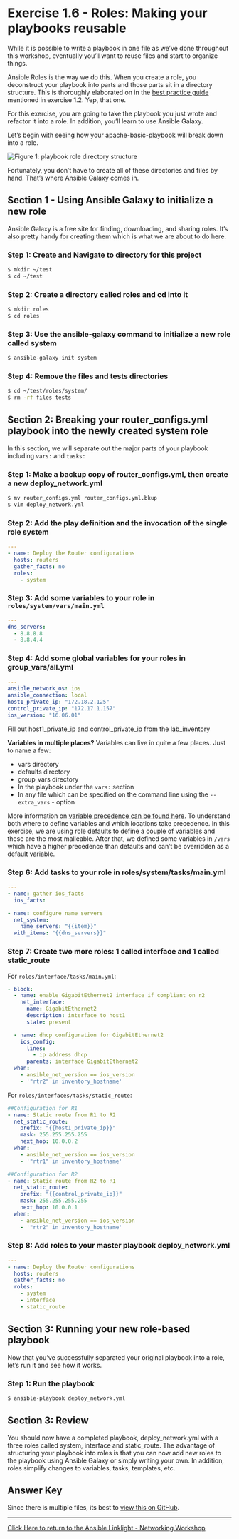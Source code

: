 # Exercise 1.6 - Roles: Making your playbooks reusable

While it is possible to write a playbook in one file as we’ve done throughout this workshop, eventually you’ll want to reuse files and start to organize things.

Ansible Roles is the way we do this. When you create a role, you deconstruct your playbook into parts and those parts sit in a directory structure. This is thoroughly elaborated on in the [best practice guide](http://docs.ansible.com/ansible/playbooks_best_practices.html) mentioned in exercise 1.2. Yep, that one.

For this exercise, you are going to take the playbook you just wrote and refactor it into a role. In addition, you’ll learn to use Ansible Galaxy.

Let’s begin with seeing how your apache-basic-playbook will break down into a role.

![Figure 1: playbook role directory structure](roles.png)

Fortunately, you don’t have to create all of these directories and files by hand. That’s where Ansible Galaxy comes in.

## Section 1 - Using Ansible Galaxy to initialize a new role

Ansible Galaxy is a free site for finding, downloading, and sharing roles. It’s also pretty handy for creating them which is what we are about to do here.

### Step 1: Create and Navigate to directory for this project

```bash
$ mkdir ~/test
$ cd ~/test
```

### Step 2: Create a directory called roles and cd into it

```bash
$ mkdir roles
$ cd roles
```

### Step 3: Use the ansible-galaxy command to initialize a new role called system

```bash
$ ansible-galaxy init system
```

### Step 4: Remove the files and tests directories

```bash
$ cd ~/test/roles/system/
$ rm -rf files tests
```

## Section 2: Breaking your router_configs.yml playbook into the newly created system role

In this section, we will separate out the major parts of your playbook including `vars:` and `tasks:`

### Step 1: Make a backup copy of router_configs.yml, then create a new deploy_network.yml

```bash
$ mv router_configs.yml router_configs.yml.bkup
$ vim deploy_network.yml
```

### Step 2: Add the play definition and the invocation of the single role system

```yml
---
- name: Deploy the Router configurations
  hosts: routers
  gather_facts: no
  roles:
    - system
```

### Step 3: Add some variables to your role in `roles/system/vars/main.yml`

```yml
---
dns_servers:
  - 8.8.8.8
  - 8.8.4.4
```

### Step 4: Add some global variables for your roles in group_vars/all.yml

```yml
---
ansible_network_os: ios
ansible_connection: local
host1_private_ip: "172.18.2.125"
control_private_ip: "172.17.1.157"
ios_version: "16.06.01"
```  
Fill out host1_private_ip and control_private_ip from the lab_inventory

**Variables in multiple places?**
Variables can live in quite a few places. Just to name a few:
 - vars directory
 - defaults directory
 - group_vars directory
 - In the playbook under the `vars:` section
 - In any file which can be specified on the command line using the `--extra_vars` -  option

More information on [variable precedence can be found here](http://docs.ansible.com/ansible/playbooks_variables.html#variable-precedence-where-should-i-put-a-variable). To understand both where to define variables and which locations take precedence. In this exercise, we are using role defaults to define a couple of variables and these are the most malleable. After that, we defined some variables in `/vars` which have a higher precedence than defaults and can’t be overridden as a default variable.

### Step 6: Add tasks to your role in roles/system/tasks/main.yml

```yml
---
- name: gather ios_facts
  ios_facts:

- name: configure name servers
  net_system:
    name_servers: "{{item}}"
  with_items: "{{dns_servers}}"
```        

### Step 7: Create two more roles: 1 called interface and 1 called static_route

For `roles/interface/tasks/main.yml`:

```yml
- block:
  - name: enable GigabitEthernet2 interface if compliant on r2
    net_interface:
      name: GigabitEthernet2
      description: interface to host1
      state: present

  - name: dhcp configuration for GigabitEthernet2
    ios_config:
      lines:
        - ip address dhcp
      parents: interface GigabitEthernet2
  when:
    - ansible_net_version == ios_version
    - '"rtr2" in inventory_hostname'
```

For `roles/interfaces/tasks/static_route`:
```yml
##Configuration for R1
- name: Static route from R1 to R2
  net_static_route:
    prefix: "{{host1_private_ip}}"
    mask: 255.255.255.255
    next_hop: 10.0.0.2
  when:
    - ansible_net_version == ios_version
    - '"rtr1" in inventory_hostname'

##Configuration for R2
- name: Static route from R2 to R1
  net_static_route:
    prefix: "{{control_private_ip}}"
    mask: 255.255.255.255
    next_hop: 10.0.0.1
  when:
    - ansible_net_version == ios_version
    - '"rtr2" in inventory_hostname'
```

### Step 8: Add roles to your master playbook deploy_network.yml

```yml
---
- name: Deploy the Router configurations
  hosts: routers
  gather_facts: no
  roles:
    - system
    - interface
    - static_route
```


## Section 3: Running your new role-based playbook
Now that you’ve successfully separated your original playbook into a role, let’s run it and see how it works.

### Step 1: Run the playbook

```bash
$ ansible-playbook deploy_network.yml
```

## Section 3: Review

You should now have a completed playbook, deploy_network.yml with a three roles called system, interface and static_route. The advantage of structuring your playbook into roles is that you can now add new roles to the playbook using Ansible Galaxy or simply writing your own. In addition, roles simplify changes to variables, tasks, templates, etc.

## Answer Key
Since there is multiple files, its best to [view this on GitHub](https://github.com/network-automation/linklight/tree/master/exercises/networking/1.6-roles).

 ---
[Click Here to return to the Ansible Linklight - Networking Workshop](../README.md)
